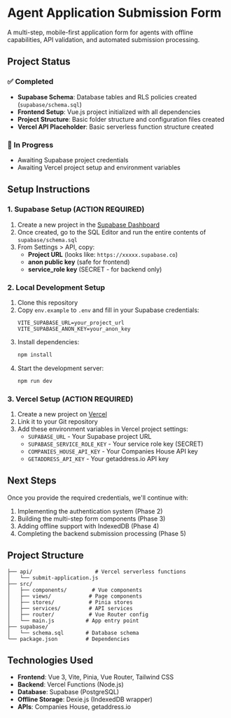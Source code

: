 # Agent Application Submission Form

A multi-step, mobile-first application form for agents with offline capabilities, API validation, and automated submission processing.

## Project Status

### ✅ Completed
- **Supabase Schema**: Database tables and RLS policies created (`supabase/schema.sql`)
- **Frontend Setup**: Vue.js project initialized with all dependencies
- **Project Structure**: Basic folder structure and configuration files created
- **Vercel API Placeholder**: Basic serverless function structure created

### 🔄 In Progress
- Awaiting Supabase project credentials
- Awaiting Vercel project setup and environment variables

## Setup Instructions

### 1. Supabase Setup (ACTION REQUIRED)
1. Create a new project in the [Supabase Dashboard](https://app.supabase.com)
2. Once created, go to the SQL Editor and run the entire contents of `supabase/schema.sql`
3. From Settings > API, copy:
   - **Project URL** (looks like: `https://xxxxx.supabase.co`)
   - **anon public key** (safe for frontend)
   - **service_role key** (SECRET - for backend only)

### 2. Local Development Setup
1. Clone this repository
2. Copy `env.example` to `.env` and fill in your Supabase credentials:
   ```
   VITE_SUPABASE_URL=your_project_url
   VITE_SUPABASE_ANON_KEY=your_anon_key
   ```
3. Install dependencies:
   ```bash
   npm install
   ```
4. Start the development server:
   ```bash
   npm run dev
   ```

### 3. Vercel Setup (ACTION REQUIRED)
1. Create a new project on [Vercel](https://vercel.com)
2. Link it to your Git repository
3. Add these environment variables in Vercel project settings:
   - `SUPABASE_URL` - Your Supabase project URL
   - `SUPABASE_SERVICE_ROLE_KEY` - Your service role key (SECRET)
   - `COMPANIES_HOUSE_API_KEY` - Your Companies House API key
   - `GETADDRESS_API_KEY` - Your getaddress.io API key

## Next Steps

Once you provide the required credentials, we'll continue with:
1. Implementing the authentication system (Phase 2)
2. Building the multi-step form components (Phase 3)
3. Adding offline support with IndexedDB (Phase 4)
4. Completing the backend submission processing (Phase 5)

## Project Structure

```
├── api/                    # Vercel serverless functions
│   └── submit-application.js
├── src/
│   ├── components/        # Vue components
│   ├── views/            # Page components
│   ├── stores/           # Pinia stores
│   ├── services/         # API services
│   ├── router/           # Vue Router config
│   └── main.js          # App entry point
├── supabase/
│   └── schema.sql       # Database schema
└── package.json         # Dependencies
```

## Technologies Used
- **Frontend**: Vue 3, Vite, Pinia, Vue Router, Tailwind CSS
- **Backend**: Vercel Functions (Node.js)
- **Database**: Supabase (PostgreSQL)
- **Offline Storage**: Dexie.js (IndexedDB wrapper)
- **APIs**: Companies House, getaddress.io
